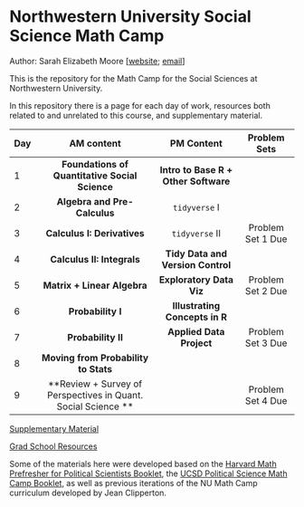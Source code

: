 # Northwestern University Social Science Math Camp

Author: Sarah Elizabeth Moore [[website](sarah-moore.github.io); [email](mailto:sarahmoore2022@u.northwestern.edu)]

This is the repository for the Math Camp for the Social Sciences at Northwestern University.

In this repository there is a page for each day of work, resources both related to and unrelated to this course, and supplementary material.

| Day |                   AM content                   |              PM Content              |   Problem Sets    |
|-----|:----------------------------------------------:|:------------------------------------:|:-----------------:|
| 1   | **Foundations of Quantitative Social Science** | **Intro to Base R + Other Software** |                   |
| 2   |          **Algebra and Pre-Calculus**          |            `tidyverse` I             |                   |
| 3   |          **Calculus I: Derivatives**           |            `tidyverse` II            | Problem Set 1 Due |
| 4   |           **Calculus II: Integrals**           |  **Tidy Data and Version Control**   |                   |
| 5   |               **Matrix + Linear Algebra**      |       **Exploratory Data Viz**       | Problem Set 2 Due |
| 6   |               **Probability I**                |  **Illustrating Concepts in R**      |                   |
| 7   |              **Probability II**                |           **Applied Data Project**   | Problem Set 3 Due |
| 8   |             **Moving from Probability to Stats** |                                    |                   |
| 9   |          **Review + Survey of Perspectives in Quant. Social Science **    |                                    | Problem Set 4 Due |

[Supplementary Material](supplementary_material/README.md)

[Grad School Resources](resources/README.md)

Some of the materials here were developed based on the [Harvard Math Prefresher for Political Scientists Booklet](https://iqss.github.io/prefresher/), the [UCSD Political Science Math Camp Booklet](https://ucsdpolimathcamp.github.io/MathCamp/), as well as previous iterations of the NU Math Camp curriculum developed by Jean Clipperton. 
